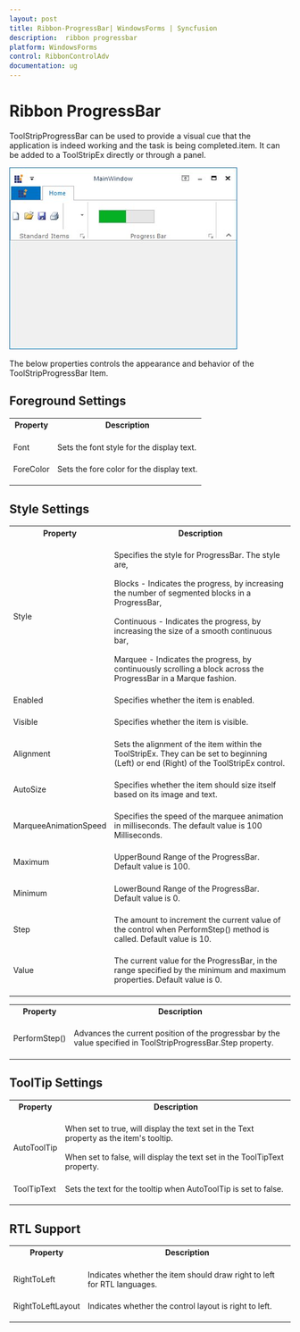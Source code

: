 ```yaml
---
layout: post
title: Ribbon-ProgressBar| WindowsForms | Syncfusion
description:  ribbon progressbar
platform: WindowsForms
control: RibbonControlAdv 
documentation: ug
---
```


# Ribbon ProgressBar

ToolStripProgressBar can be used to provide a visual cue that the application is indeed working and the task is being completed.item. It can be added to a ToolStripEx directly or through a panel. 

![](Ribbon-ProgressBar_images/Ribbon-ProgressBar_img1.jpg)

The below properties controls the appearance and behavior of the ToolStripProgressBar Item.

## Foreground Settings

<table>
<tr>
<th>
Property<br/><br/></th><th>
Description<br/><br/></th></tr>
<tr>
<td>
Font<br/><br/></td><td>
Sets the font style for the display text.<br/><br/></td></tr>
<tr>
<td>
ForeColor<br/><br/></td><td>
Sets the fore color for the display text.<br/><br/></td></tr>
</table>

## Style Settings

<table>
<tr>
<th>
Property<br/><br/></th><th>
Description<br/><br/></th></tr>
<tr>
<td>
Style<br/><br/></td><td>
Specifies the style for ProgressBar. The style are,<br/><br/>Blocks - Indicates the progress, by increasing the number of segmented blocks in a ProgressBar,<br/><br/>Continuous - Indicates the progress, by increasing the size of a smooth continuous bar,<br/><br/>Marquee - Indicates the progress, by continuously scrolling a block across the ProgressBar in a Marque fashion.<br/><br/></td></tr>
<tr>
<td>
Enabled<br/><br/></td><td>
Specifies whether the item is enabled.<br/><br/></td></tr>
<tr>
<td>
Visible<br/><br/></td><td>
Specifies whether the item is visible.<br/><br/></td></tr>
<tr>
<td>
Alignment<br/><br/></td><td>
Sets the alignment of the item within the ToolStripEx. They can be set to beginning (Left) or end (Right) of the ToolStripEx control.<br/><br/></td></tr>
<tr>
<td>
AutoSize<br/><br/></td><td>
Specifies whether the item should size itself based on its image and text.<br/><br/></td></tr>
<tr>
<td>
MarqueeAnimationSpeed<br/><br/></td><td>
Specifies the speed of the marquee animation in milliseconds. The default value is 100 Milliseconds.<br/><br/></td></tr>
<tr>
<td>
Maximum<br/><br/></td><td>
UpperBound Range of the ProgressBar. Default value is 100.<br/><br/></td></tr>
<tr>
<td>
Minimum<br/><br/></td><td>
LowerBound Range of the ProgressBar. Default value is 0.<br/><br/></td></tr>
<tr>
<td>
Step<br/><br/></td><td>
The amount to increment the current value of the control when PerformStep() method is called. Default value is 10.<br/><br/></td></tr>
<tr>
<td>
Value<br/><br/></td><td>
The current value for the ProgressBar, in the range specified by the minimum and maximum properties. Default value is 0.<br/><br/></td></tr>
</table>

<table>
<tr>
<th>
Property<br/><br/></th><th>
Description<br/><br/></th></tr>
<tr>
<td>
PerformStep()<br/><br/></td><td>
Advances the current position of the progressbar by the value specified in ToolStripProgressBar.Step property.<br/><br/></td></tr>
</table>

## ToolTip Settings

<table>
<tr>
<th>
Property<br/><br/></th><th>
Description<br/><br/></th></tr>
<tr>
<td>
AutoToolTip<br/><br/></td><td>
When set to true, will display the text set in the Text property as the item's tooltip.<br/><br/>When set to false, will display the text set in the ToolTipText property.<br/><br/></td></tr>
<tr>
<td>
ToolTipText<br/><br/></td><td>
Sets the text for the tooltip when AutoToolTip is set to false.<br/><br/></td></tr>
</table>

## RTL Support

<table>
<tr>
<th>
Property<br/><br/></th><th>
Description<br/><br/></th></tr>
<tr>
<td>
RightToLeft<br/><br/></td><td>
Indicates whether the item should draw right to left for RTL languages.<br/><br/></td></tr>
<tr>
<td>
RightToLeftLayout<br/><br/></td><td>
Indicates whether the control layout is right to left.<br/><br/></td></tr>
</table>
